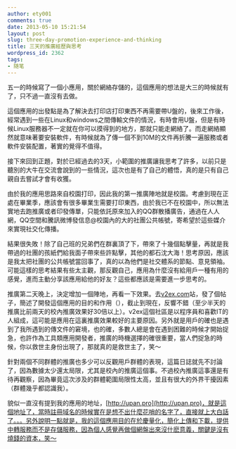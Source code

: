 ```yaml
---
author: ety001
comments: true
date: 2013-05-10 15:21:54
layout: post
slug: three-day-promotion-experience-and-thinking
title: 三天的推廣經歷與思考
wordpress_id: 2362
tags:
- 随笔
---
```


五一的時候寫了一個小應用，關於網絡存儲的，這個應用的想法是大三的時候就有了，只不過一直沒有去做。

這個應用的出發點是為了解決去打印店打印東西不再需要帶U盤的，後來工作後，經常遇到一些在Linux和windows之間傳輸文件的情況，有時會用U盤，但是有時候Linux服務器不一定就在你可以摸得到的地方，那就只能走網絡了。而走網絡顯然就意味著要安裝軟件，有時候就為了傳一個不到10M的文件再折騰一遍服務或者軟件安裝配置，著實的覺得不值得。

接下來回到正題，對於已經過去的3天，小範圍的推廣讓我思考了許多，以前只是聽別的大牛在交流會說到的一些情況，這次也是有了自己的體悟，真的是只有自己親自去嘗試才會有收獲。
<!-- more -->
由於我的應用思路來自校園打印，因此我的第一推廣陣地就是校園。考慮到現在正處在畢業季，應該會有很多畢業生需要打印東西，由於我已不在校園中，所以無法實地去跑推廣或者印發傳單，只能依託原來加入的QQ群散播廣告，通過在人人網，QQ空間和騰訊微博發信息@校園內的大的社團公共帳號，寄希望於這些媒介來實現社交化傳播。

結果很失敗！除了自己班的兄弟們在群裏頂了下，帶來了十幾個點擊量，再就是我帶過的社團的孩紙們給我面子帶來些許點擊，其他的都石沈大海！思考原因，應該是我太把社團的公共帳號當回事了，真的以為他們是社交體系的節點、意見領袖。可能這樣的思考結果有些太主觀，那反觀自己，應用為什麼沒有給用戶一種有用的感覺，進而主動分享該應用給他的好友？這些都應該是需要進一步思考的。

推廣第二天晚上，決定增加一個陣地，再看一下效果。去[v2ex.com](http://v2ex.com/)站，發了個帖子，簡述了開發這個應用的目的和作用（），截止到現在，反響不錯（至少半天的推廣比前兩天的校內推廣效果好30倍以上）。v2ex這個社區是以程序員和喜歡IT的人組成，這可能是應用在這裏推廣效果較好的主要原因。另外就是用戶的確也是遇到了我所遇到的傳文件的窘境，也的確，多數人總是會在遇到困難的時候才開始捉急，也許作為工具類應用開發者，推廣的時機選擇的確很重要，當人們捉急的時候，你以救世主身份出現了，那就真的是救世主了，笑～

針對兩個不同群體的推廣也多少可以反觀用戶群體的表現，這篇日誌就先不討論了，因為數據太少還太局限，尤其是校內的推廣這個事。不過校內推廣這事還是有待再觀察，因為畢竟這次涉及的群體範圍局限性太高，並且有很大的外界干擾因素（群體幾乎都認識我）。

貌似一直沒有提到我的應用的地址，[http://upan.pro](http://upan.pro)，就是這個地址了，當時註冊域名的時候實在是想不出什麼花哨的名字了，直接就上大白話了。。。另外說明一點就是，我的這個應用目的在於慶量化，簡化上傳和下載，提供中轉服務而不是存儲服務，因為個人感覺再做個網盤出來沒什麽意義，關鍵是沒有燒錢的資本，笑～


